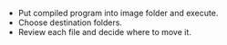 <ul>
<li>Put compiled program into image folder and execute.</li>
<li>Choose destination folders.</li>
<li>Review each file and decide where to move it.</li>
</ul>
